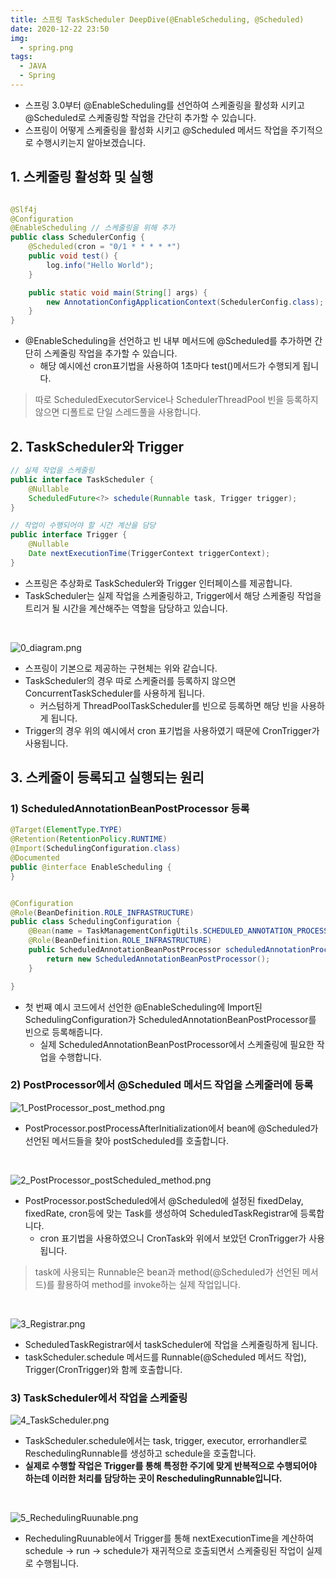 ```yaml
---
title: 스프링 TaskScheduler DeepDive(@EnableScheduling, @Scheduled)
date: 2020-12-22 23:50
img:
  - spring.png
tags:
  - JAVA
  - Spring
---
```



- 스프링 3.0부터 @EnableScheduling를 선언하여 스케줄링을 활성화 시키고 @Scheduled로 스케줄링할 작업을 간단히 추가할 수 있습니다.
- 스프링이 어떻게 스케줄링을 활성화 시키고 @Scheduled 메서드 작업을 주기적으로 수행시키는지 알아보겠습니다.

## 1. 스케줄링 활성화 및 실행

```java

@Slf4j
@Configuration
@EnableScheduling // 스케줄링을 위해 추가
public class SchedulerConfig {
    @Scheduled(cron = "0/1 * * * * *")
    public void test() {
        log.info("Hello World");
    }

    public static void main(String[] args) {
        new AnnotationConfigApplicationContext(SchedulerConfig.class);
    }
}
```
- @EnableScheduling을 선언하고 빈 내부 메서드에 @Scheduled를 추가하면 간단히 스케줄링 작업을 추가할 수 있습니다.
    - 해당 예시에선 cron표기법을 사용하여 1초마다 test()메서드가 수행되게 됩니다.

> 따로 ScheduledExecutorService나 SchedulerThreadPool 빈을 등록하지 않으면 디폴트로 단일 스레드풀을 사용합니다. 

## 2. TaskScheduler와 Trigger
```java
// 실제 작업을 스케줄링
public interface TaskScheduler {
	@Nullable
	ScheduledFuture<?> schedule(Runnable task, Trigger trigger);
}

// 작업이 수행되어야 할 시간 계산을 담당
public interface Trigger {
	@Nullable
	Date nextExecutionTime(TriggerContext triggerContext);
}
```
- 스프링은 추상화로 TaskScheduler와 Trigger 인터페이스를 제공합니다.
- TaskScheduler는 실제 작업을 스케줄링하고, Trigger에서 해당 스케줄링 작업을 트리거 될 시간을 계산해주는 역할을 담당하고 있습니다.
 
<br>

![0_diagram.png](./scheduler/0_diagram.png)

- 스프링이 기본으로 제공하는 구현체는 위와 같습니다.
- TaskScheduler의 경우 따로 스케줄러를 등록하지 않으면 ConcurrentTaskScheduler를 사용하게 됩니다.
    - 커스텀하게 ThreadPoolTaskScheduler를 빈으로 등록하면 해당 빈을 사용하게 됩니다.
- Trigger의 경우 위의 예시에서 cron 표기법을 사용하였기 때문에 CronTrigger가 사용됩니다.

## 3. 스케줄이 등록되고 실행되는 원리

### 1) ScheduledAnnotationBeanPostProcessor 등록
```java
@Target(ElementType.TYPE)
@Retention(RetentionPolicy.RUNTIME)
@Import(SchedulingConfiguration.class)
@Documented
public @interface EnableScheduling {
}


@Configuration
@Role(BeanDefinition.ROLE_INFRASTRUCTURE)
public class SchedulingConfiguration {
	@Bean(name = TaskManagementConfigUtils.SCHEDULED_ANNOTATION_PROCESSOR_BEAN_NAME)
	@Role(BeanDefinition.ROLE_INFRASTRUCTURE)
	public ScheduledAnnotationBeanPostProcessor scheduledAnnotationProcessor() {
		return new ScheduledAnnotationBeanPostProcessor();
	}

}
```
- 첫 번째 예시 코드에서 선언한 @EnableScheduling에 Import된 SchedulingConfiguration가 ScheduledAnnotationBeanPostProcessor를 빈으로 등록해줍니다.
    - 실제 ScheduledAnnotationBeanPostProcessor에서 스케줄링에 필요한 작업을 수행합니다. 

### 2) PostProcessor에서 @Scheduled 메서드 작업을 스케줄러에 등록
![1_PostProcessor_post_method.png](./scheduler/1_PostProcessor_post_method.png)
- PostProcessor.postProcessAfterInitialization에서 bean에 @Scheduled가 선언된 메서드들을 찾아 postScheduled를 호출합니다.

<br>

![2_PostProcessor_postScheduled_method.png](./scheduler/2_PostProcessor_postScheduled_method.png)
- PostProcessor.postScheduled에서 @Scheduled에 설정된 fixedDelay, fixedRate, cron등에 맞는 Task를 생성하여 ScheduledTaskRegistrar에 등록합니다.
    - cron 표기법을 사용하였으니 CronTask와 위에서 보았던 CronTrigger가 사용됩니다.    

> task에 사용되는 Runnable은 bean과 method(@Scheduled가 선언된 메서드)를 활용하여 method를 invoke하는 실제 작업입니다.
>
<br>

![3_Registrar.png](./scheduler/3_Registrar.png)
- ScheduledTaskRegistrar에서 taskScheduler에 작업을 스케줄링하게 됩니다.
- taskScheduler.schedule 메서드를 Runnable(@Scheduled 메서드 작업), Trigger(CronTrigger)와 함께 호출합니다.  


### 3) TaskScheduler에서 작업을 스케줄링
![4_TaskScheduler.png](./scheduler/4_TaskScheduler.png)
- TaskScheduler.schedule에서는 task, trigger, executor, errorhandler로 ReschedulingRunnable를 생성하고 schedule을 호출합니다.
- **실제로 수행할 작업은 Trigger를 통해 특정한 주기에 맞게 반복적으로 수행되어야 하는데 이러한 처리를 담당하는 곳이 ReschedulingRunnable입니다.** 

<br>

![5_RechedulingRuunable.png](./scheduler/5_RechedulingRuunable.png)
- RechedulingRuunable에서 Trigger를 통해 nextExecutionTime을 계산하여 schedule -> run -> schedule가 재귀적으로 호출되면서 스케줄링된 작업이 실제로 수행됩니다.   
